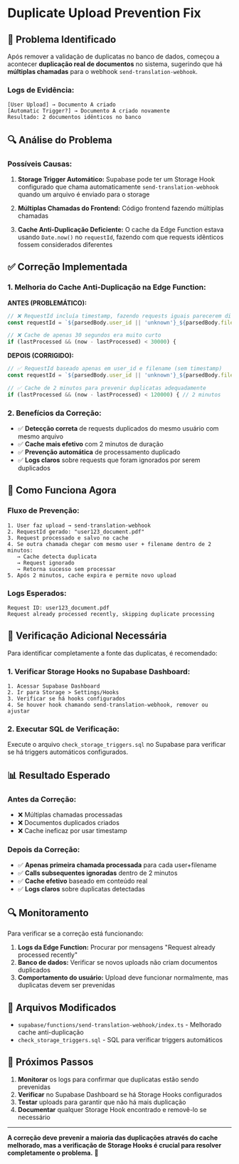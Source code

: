# Duplicate Upload Prevention Fix

## 🚨 **Problema Identificado**

Após remover a validação de duplicatas no banco de dados, começou a acontecer **duplicação real de documentos** no sistema, sugerindo que há **múltiplas chamadas** para o webhook `send-translation-webhook`.

### **Logs de Evidência:**
```
[User Upload] → Documento A criado
[Automatic Trigger?] → Documento A criado novamente
Resultado: 2 documentos idênticos no banco
```

## 🔍 **Análise do Problema**

### **Possíveis Causas:**

1. **Storage Trigger Automático:** Supabase pode ter um Storage Hook configurado que chama automaticamente `send-translation-webhook` quando um arquivo é enviado para o storage

2. **Múltiplas Chamadas do Frontend:** Código frontend fazendo múltiplas chamadas

3. **Cache Anti-Duplicação Deficiente:** O cache da Edge Function estava usando `Date.now()` no `requestId`, fazendo com que requests idênticos fossem considerados diferentes

## ✅ **Correção Implementada**

### **1. Melhoria do Cache Anti-Duplicação na Edge Function:**

**ANTES (PROBLEMÁTICO):**
```typescript
// ❌ RequestId incluía timestamp, fazendo requests iguais parecerem diferentes
const requestId = `${parsedBody.user_id || 'unknown'}_${parsedBody.filename || 'unknown'}_${Date.now()}`;

// ❌ Cache de apenas 30 segundos era muito curto
if (lastProcessed && (now - lastProcessed) < 30000) {
```

**DEPOIS (CORRIGIDO):**
```typescript
// ✅ RequestId baseado apenas em user_id e filename (sem timestamp)
const requestId = `${parsedBody.user_id || 'unknown'}_${parsedBody.filename || 'unknown'}`;

// ✅ Cache de 2 minutos para prevenir duplicatas adequadamente
if (lastProcessed && (now - lastProcessed) < 120000) { // 2 minutos
```

### **2. Benefícios da Correção:**

- ✅ **Detecção correta** de requests duplicados do mesmo usuário com mesmo arquivo
- ✅ **Cache mais efetivo** com 2 minutos de duração
- ✅ **Prevenção automática** de processamento duplicado
- ✅ **Logs claros** sobre requests que foram ignorados por serem duplicados

## 🔧 **Como Funciona Agora**

### **Fluxo de Prevenção:**

```
1. User faz upload → send-translation-webhook
2. RequestId gerado: "user123_document.pdf"
3. Request processado e salvo no cache
4. Se outra chamada chegar com mesmo user + filename dentro de 2 minutos:
   → Cache detecta duplicata
   → Request ignorado
   → Retorna sucesso sem processar
5. Após 2 minutos, cache expira e permite novo upload
```

### **Logs Esperados:**
```
Request ID: user123_document.pdf
Request already processed recently, skipping duplicate processing
```

## 🚀 **Verificação Adicional Necessária**

Para identificar completamente a fonte das duplicatas, é recomendado:

### **1. Verificar Storage Hooks no Supabase Dashboard:**
```
1. Acessar Supabase Dashboard
2. Ir para Storage > Settings/Hooks
3. Verificar se há hooks configurados
4. Se houver hook chamando send-translation-webhook, remover ou ajustar
```

### **2. Executar SQL de Verificação:**
Execute o arquivo `check_storage_triggers.sql` no Supabase para verificar se há triggers automáticos configurados.

## 📊 **Resultado Esperado**

### **Antes da Correção:**
- ❌ Múltiplas chamadas processadas
- ❌ Documentos duplicados criados
- ❌ Cache ineficaz por usar timestamp

### **Depois da Correção:**
- ✅ **Apenas primeira chamada processada** para cada user+filename
- ✅ **Calls subsequentes ignoradas** dentro de 2 minutos
- ✅ **Cache efetivo** baseado em conteúdo real
- ✅ **Logs claros** sobre duplicatas detectadas

## 🔍 **Monitoramento**

Para verificar se a correção está funcionando:

1. **Logs da Edge Function:** Procurar por mensagens "Request already processed recently"
2. **Banco de dados:** Verificar se novos uploads não criam documentos duplicados
3. **Comportamento do usuário:** Upload deve funcionar normalmente, mas duplicatas devem ser prevenidas

## 📝 **Arquivos Modificados**

- `supabase/functions/send-translation-webhook/index.ts` - Melhorado cache anti-duplicação
- `check_storage_triggers.sql` - SQL para verificar triggers automáticos

## 🎯 **Próximos Passos**

1. **Monitorar** os logs para confirmar que duplicatas estão sendo prevenidas
2. **Verificar** no Supabase Dashboard se há Storage Hooks configurados
3. **Testar** uploads para garantir que não há mais duplicação
4. **Documentar** qualquer Storage Hook encontrado e removê-lo se necessário

---

**A correção deve prevenir a maioria das duplicações através do cache melhorado, mas a verificação de Storage Hooks é crucial para resolver completamente o problema.** 🎯
